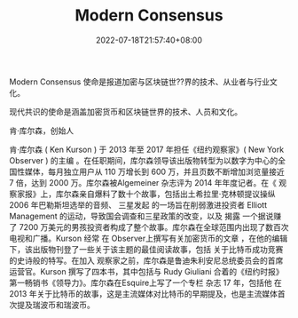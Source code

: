 ﻿---
weight: 
title: "Modern Consensus"
description: "Modern Consensus 使命是报道加密与区块链世??界的技术、从业者与行业文化"
date: 2022-07-18T21:57:40+08:00
lastmod: 2022-07-18T16:45:40+08:00
draft: false
authors: ["seven"]
featuredImage: "modern-consensus.jpg"
link: "https://modernconsensus.com/"
tags: ["元宇宙资讯","Modern Consensus"]
categories: ["navigation"]
navigation: ["元宇宙资讯"]
lightgallery: true
toc: true
pinned: false
recommend: false
recommend1: false
---
Modern Consensus 使命是报道加密与区块链世??界的技术、从业者与行业文化。

现代共识的使命是涵盖加密货币和区块链世界的技术、人员和文化。

肯·库尔森，创始人

肯·库尔森 ( Ken Kurson ) 于 2013 年至 2017 年担任《纽约观察家》( New York Observer  ) 的主编 。在任职期间，库尔森领导该出版物转型为以数字为中心的全国性媒体，每月独立用户从 110 万增长到 600 万，并且页数不断增加浏览量接近 7 倍，达到 2000 万。库尔森被Algemeiner 杂志评为 2014 年年度记者。在《 观察家报》上，库尔森亲自爆料了数十个故事，包括出土希拉里·克林顿提议操纵 2006 年巴勒斯坦选举的音频、 三星发起 的一场旨在削弱激进投资者 Elliott Management 的运动，导致国会调查和三星政策的改变，以及 揭露 一个据说赚了 7200 万美元的男孩投资者构成了整个故事。库尔森在全球范围内出现了数百次电视和广播。Kurson 经常  在 Observer上撰写有关加密货币的文章 ，在他的编辑下，该出版物刊登了一些关于该主题的最佳阅读故事，包括  关于比特币成功竞赛的史诗般的特写。在加入 观察家之前，库尔森是鲁迪朱利安尼总统委员会的首席运营官。Kurson 撰写了四本书，其中包括与 Rudy Giuliani 合着的《纽约时报》第一畅销书《领导力》。库尔森在Esquire上写了一个专栏 杂志 17 年，包括他 在 2013 年关于比特币的故事，这是主流媒体对比特币的早期提及，也是主流媒体首次提及瑞波币和瑞波币。